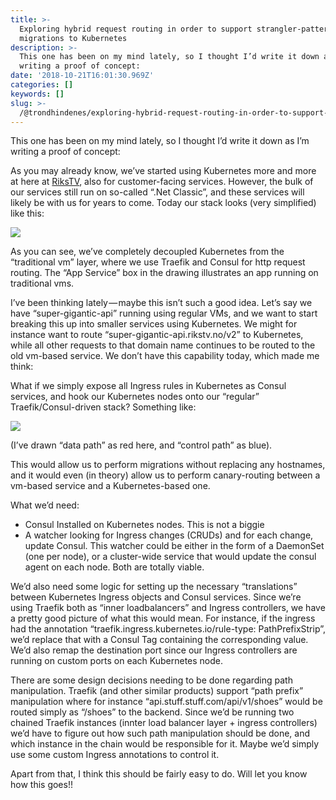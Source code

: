 ```yaml
---
title: >-
  Exploring hybrid request routing in order to support strangler-pattern
  migrations to Kubernetes
description: >-
  This one has been on my mind lately, so I thought I’d write it down as I’m
  writing a proof of concept:
date: '2018-10-21T16:01:30.969Z'
categories: []
keywords: []
slug: >-
  /@trondhindenes/exploring-hybrid-request-routing-in-order-to-support-strangler-pattern-migrations-to-kubernetes-7280b10058d1
---
```


This one has been on my mind lately, so I thought I’d write it down as I’m writing a proof of concept:

As you may already know, we’ve started using Kubernetes more and more at here at [RiksTV](http://rikstv.no), also for customer-facing services. However, the bulk of our services still run on so-called “.Net Classic”, and these services will likely be with us for years to come. Today our stack looks (very simplified) like this:

![](https://cdn-images-1.medium.com/max/800/1*0pFI5QXFTSvuLuoGBqKgpA.png)

As you can see, we’ve completely decoupled Kubernetes from the “traditional vm” layer, where we use Traefik and Consul for http request routing. The “App Service” box in the drawing illustrates an app running on traditional vms.

I’ve been thinking lately — maybe this isn’t such a good idea. Let’s say we have “super-gigantic-api” running using regular VMs, and we want to start breaking this up into smaller services using Kubernetes. We might for instance want to route “super-gigantic-api.rikstv.no/v2” to Kubernetes, while all other requests to that domain name continues to be routed to the old vm-based service. We don’t have this capability today, which made me think:

What if we simply expose all Ingress rules in Kubernetes as Consul services, and hook our Kubernetes nodes onto our “regular” Traefik/Consul-driven stack? Something like:

![](https://cdn-images-1.medium.com/max/800/1*41ESwHyU-LTuOPx0ufrhIQ.png)

(I’ve drawn “data path” as red here, and “control path” as blue).

This would allow us to perform migrations without replacing any hostnames, and it would even (in theory) allow us to perform canary-routing between a vm-based service and a Kubernetes-based one.

What we’d need:

*   Consul Installed on Kubernetes nodes. This is not a biggie
*   A watcher looking for Ingress changes (CRUDs) and for each change, update Consul. This watcher could be either in the form of a DaemonSet (one per node), or a cluster-wide service that would update the consul agent on each node. Both are totally viable.

We’d also need some logic for setting up the necessary “translations” between Kubernetes Ingress objects and Consul services. Since we’re using Traefik both as “inner loadbalancers” and Ingress controllers, we have a pretty good picture of what this would mean. For instance, if the ingress had the annotation “traefik.ingress.kubernetes.io/rule-type: PathPrefixStrip”, we’d replace that with a Consul Tag containing the corresponding value. We’d also remap the destination port since our Ingress controllers are running on custom ports on each Kubernetes node.

There are some design decisions needing to be done regarding path manipulation. Traefik (and other similar products) support “path prefix” manipulation where for instance “api.stuff.stuff.com/api/v1/shoes” would be routed simply as “/shoes” to the backend. Since we’d be running two chained Traefik instances (innter load balancer layer + ingress controllers) we’d have to figure out how such path manipulation should be done, and which instance in the chain would be responsible for it. Maybe we’d simply use some custom Ingress annotations to control it.

Apart from that, I think this should be fairly easy to do. Will let you know how this goes!!